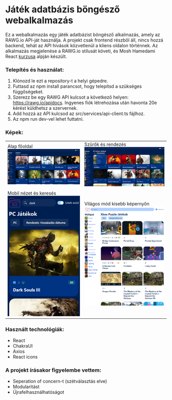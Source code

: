 # Játék adatbázis böngésző webalkalmazás

Ez a webalkalmazás egy játék adatbázist böngésző alkalmazás, amely az RAWG.io API-ját használja. A projekt csak frontend részből áll, nincs hozzá backend, tehát az API hívások közvetlenül a kliens oldalon történnek. Az alkalmazás megjelenése a RAWG.io stílusát követi, és Mosh Hamedami React [kurzusa](https://codewithmosh.com/p/ultimate-react-part1) alpján készült. 

### Telepítés és használat:
1. Klónozd le ezt a repository-t a helyi gépedre.
2. Futtasd az npm install parancsot, hogy telepítsd a szükséges függőségeket.
3. Szerezz be egy RAWG API kulcsot a következő helyen: https://rawg.io/apidocs. Ingyenes fiók létrehozása után havonta 20e kérést küldhetsz a szervernek.
4. Add hozzá az API kulcsod az src/services/api-client.ts fájlhoz.
5. Az npm run dev-vel lehet futtatni.

### Képek:

|              |               |
| ------------ | ------------- |
| Alap főoldal ![Alap főoldal](Képernyőképek/kep1.png) | Szűrők és rendezés ![Szűrők és rendezés](Képernyőképek/kep2.png) |
|              |               |
| Mobil nézet és keresés ![Mobil nézet és keresés](Képernyőképek/kep6.png)  | Világos mód kisebb képernyőn ![Világos mód kisebb képernyőn](Képernyőképek/kep5.png) |

### Használt technológiák:
- React
- ChakraUI
- Axios
- React icons

### A projekt írásakor figyelembe vettem:
- Seperation of concern-t (szétválasztás elve)
- Modularitást
- Újrafelhasználhatóságot
